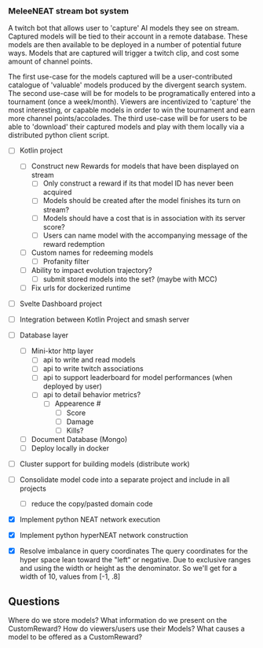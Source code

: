 ### MeleeNEAT stream bot system
A twitch bot that allows user to 'capture' AI models they see on stream. Captured models will be tied to their account in a remote database. These models are then available to be deployed in a number of potential future ways. Models that are captured will trigger a twitch clip, and cost some amount of channel points. 

The first use-case for the models captured will be a user-contributed catalogue of 'valuable' models produced by the divergent search system.
The second use-case will be for models to be programatically entered into a tournament (once a week/month). Viewers are incentivized to 'capture' the most interesting, or capable models in order to win the tournament and earn more channel points/accolades.
The third use-case will be for users to be able to 'download' their captured models and play with them locally via a distributed python client script.

- [ ] Kotlin project
  - [ ] Construct new Rewards for models that have been displayed on stream
    - [ ] Only construct a reward if its that model ID has never been acquired
    - [ ] Models should be created after the model finishes its turn on stream?
    - [ ] Models should have a cost that is in association with its server score?
    - [ ] Users can name model with the accompanying message of the reward redemption
  - [ ] Custom names for redeeming models
    - [ ] Profanity filter
  - [ ] Ability to impact evolution trajectory?
    - [ ] submit stored models into the set? (maybe with MCC)
  - [ ] Fix urls for dockerized runtime
- [ ] Svelte Dashboard project
- [ ] Integration between Kotlin Project and smash server
- [ ] Database layer
  - [ ] Mini-ktor http layer
    - [ ] api to write and read models
    - [ ] api to write twitch associations
    - [ ] api to support leaderboard for model performances (when deployed by user)
    - [ ] api to detail behavior metrics?
      - [ ] Appearence #
        - [ ] Score
        - [ ] Damage
        - [ ] Kills?
  - [ ] Document Database (Mongo)
  - [ ] Deploy locally in docker
- [ ] Cluster support for building models (distribute work)
- [ ] Consolidate model code into a separate project and include in all projects
  - [ ] reduce the copy/pasted domain code
- [x] Implement python NEAT network execution
- [x] Implement python hyperNEAT network construction
- [x] Resolve imbalance in query coordinates
The query coordinates for the hyper space lean toward the "left" or negative. Due to exclusive ranges and using the width or height as the denominator. So we'll get for a width of 10, values from [-1, .8]



## Questions

Where do we store models?
What information do we present on the CustomReward?
How do viewers/users use their Models?
What causes a model to be offered as a CustomReward?
